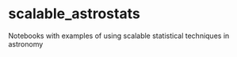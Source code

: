 # scalable_astrostats
Notebooks with examples of using scalable statistical techniques in astronomy
